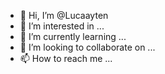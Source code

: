 - 👋 Hi, I’m @Lucaayten
- 👀 I’m interested in ...
- 🌱 I’m currently learning ...
- 💞️ I’m looking to collaborate on ...
- 📫 How to reach me ...

<!---
Lucaayten/Lucaayten is a ✨ special ✨ repository because its `README.md` (this file) appears on your GitHub profile.
You can click the Preview link to take a look at your changes.
--->
